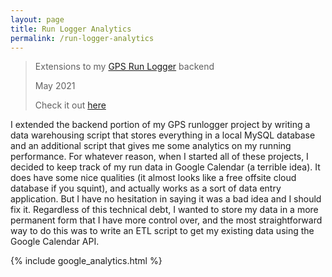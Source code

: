 ```yaml
---
layout: page
title: Run Logger Analytics
permalink: /run-logger-analytics
---
```


> Extensions to my [GPS Run Logger](/runlogger) backend
>
> May 2021
>
> Check it out [here](https://github.com/pmusgrave/run-logger)

I extended the backend portion of my GPS runlogger project by writing a data warehousing script that stores everything in a local MySQL database and an additional script that gives me some analytics on my running performance. For whatever reason, when I started all of these projects, I decided to keep track of my run data in Google Calendar (a terrible idea). It does have some nice qualities (it almost looks like a free offsite cloud database if you squint), and actually works as a sort of data entry application. But I have no hesitation in saying it was a bad idea and I should fix it. Regardless of this technical debt, I wanted to store my data in a more permanent form that I have more control over, and the most straightforward way to do this was to write an ETL script to get my existing data using the Google Calendar API.

{% include google_analytics.html %}

